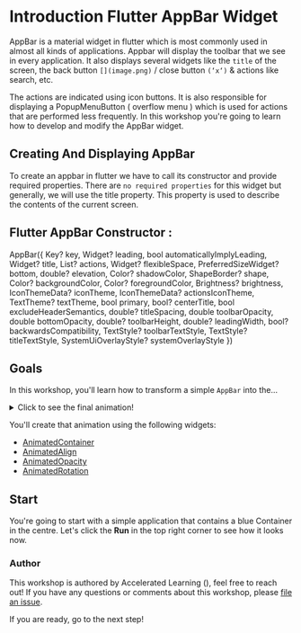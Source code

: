 # Introduction Flutter AppBar Widget

AppBar is a material widget in flutter which is most commonly used in almost all kinds of applications. Appbar will display the toolbar that we see in every application. It also displays several widgets like the `title` of the screen, the back button `[](image.png)` / close button `(‘x‘)` & actions like search, etc.  


The actions are indicated using icon buttons. It is also responsible for displaying a PopupMenuButton ( overflow menu ) which is used for actions that are performed less frequently. In this workshop you're going to learn how to develop and modify the AppBar widget.  


## Creating And Displaying AppBar
To create an appbar in flutter we have to call its constructor and provide required properties. There are `no required properties` for this widget but generally, we will use the title property. This property is used to describe the contents of the current screen.  

## Flutter AppBar Constructor :

AppBar({
    Key? key, 
    Widget? leading, 
    bool automaticallyImplyLeading, 
    Widget? title, 
    List<Widget>? actions, 
    Widget? flexibleSpace, 
    PreferredSizeWidget? bottom, 
    double? elevation, 
    Color? shadowColor, 
    ShapeBorder? shape, 
    Color? backgroundColor, 
    Color? foregroundColor, 
    Brightness? brightness, 
    IconThemeData? iconTheme, 
    IconThemeData? actionsIconTheme, 
    TextTheme? textTheme, 
    bool primary, 
    bool? centerTitle, 
    bool excludeHeaderSemantics, 
    double? titleSpacing, 
    double toolbarOpacity, 
    double bottomOpacity, 
    double? toolbarHeight, 
    double? leadingWidth, 
    bool? backwardsCompatibility, 
    TextStyle? toolbarTextStyle, 
    TextStyle? titleTextStyle, 
    SystemUiOverlayStyle? systemOverlayStyle
  }) 

## Goals

In this workshop, you'll learn how to transform a simple `AppBar` into the...   


<details>
  <summary>Click to see the final animation!</summary>

![Final effect](https://github.com/pszklarska/flutter_animations_workshop/raw/main/assets/screen05.gif?raw=true)

</details>

You'll create that animation using the following widgets:

- [AnimatedContainer](https://api.flutter.dev/flutter/widgets/AnimatedContainer-class.html)
- [AnimatedAlign](https://api.flutter.dev/flutter/widgets/AnimatedAlign-class.html)
- [AnimatedOpacity](https://api.flutter.dev/flutter/widgets/AnimatedOpacity-class.html)
- [AnimatedRotation](https://api.flutter.dev/flutter/widgets/AnimatedRotation-class.html)

## Start

You're going to start with a simple application that contains a blue Container
in the centre. Let's click the **Run** in the top right corner to see how it
looks now.  

### Author

This workshop is authored by Accelerated Learning ([](https://doc-tools.org)), feel free to reach out! If you have any questions or comments about this workshop, please [file an issue](https://github.com/iwilfried/flutter_animations_workshop/issues/new).  

If you are ready, go to the next step!

<img alt="Google Analytics" src="https://www.google-analytics.com/collect?v=1&cid=1&t=pageview&ec=workshop&ea=open&dp=blob/main/intro/instructions.md&dt=/intro&tid=UA-226934227-1" style="width: 1px; height: 1px"/>
